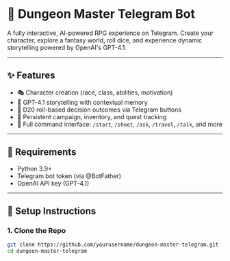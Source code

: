 # 🐉 Dungeon Master Telegram Bot

A fully interactive, AI-powered RPG experience on Telegram. Create your character, explore a fantasy world, roll dice, and experience dynamic storytelling powered by OpenAI's GPT-4.1.

---

## ✨ Features

- 🎭 Character creation (race, class, abilities, motivation)
- 🧠 GPT-4.1 storytelling with contextual memory
- 🎲 D20 roll-based decision outcomes via Telegram buttons
- 📜 Persistent campaign, inventory, and quest tracking
- 💬 Full command interface: `/start`, `/sheet`, `/ask`, `/travel`, `/talk`, and more

---

## 🧰 Requirements

- Python 3.9+
- Telegram bot token (via @BotFather)
- OpenAI API key (GPT-4.1)

---

## 🔧 Setup Instructions

### 1. Clone the Repo

```bash
git clone https://github.com/yourusername/dungeon-master-telegram.git
cd dungeon-master-telegram

